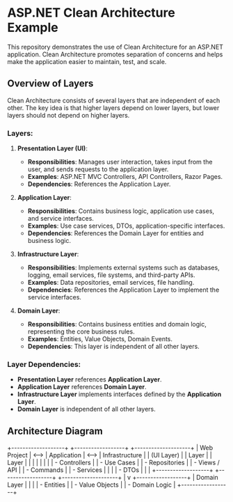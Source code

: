 # ASP.NET Clean Architecture Example

This repository demonstrates the use of Clean Architecture for an ASP.NET application. Clean Architecture promotes separation of concerns and helps make the application easier to maintain, test, and scale.

## Overview of Layers

Clean Architecture consists of several layers that are independent of each other. The key idea is that higher layers depend on lower layers, but lower layers should not depend on higher layers.

### Layers:

1. **Presentation Layer (UI)**:
   - **Responsibilities**: Manages user interaction, takes input from the user, and sends requests to the application layer.
   - **Examples**: ASP.NET MVC Controllers, API Controllers, Razor Pages.
   - **Dependencies**: References the Application Layer.
   
2. **Application Layer**:
   - **Responsibilities**: Contains business logic, application use cases, and service interfaces.
   - **Examples**: Use case services, DTOs, application-specific interfaces.
   - **Dependencies**: References the Domain Layer for entities and business logic.
   
3. **Infrastructure Layer**:
   - **Responsibilities**: Implements external systems such as databases, logging, email services, file systems, and third-party APIs.
   - **Examples**: Data repositories, email services, file handling.
   - **Dependencies**: References the Application Layer to implement the service interfaces.
   
4. **Domain Layer**:
   - **Responsibilities**: Contains business entities and domain logic, representing the core business rules.
   - **Examples**: Entities, Value Objects, Domain Events.
   - **Dependencies**: This layer is independent of all other layers.

### Layer Dependencies:
- **Presentation Layer** references **Application Layer**.
- **Application Layer** references **Domain Layer**.
- **Infrastructure Layer** implements interfaces defined by the **Application Layer**.
- **Domain Layer** is independent of all other layers.

## Architecture Diagram

+-------------------+      +------------------+      +--------------------+
|   Web Project     | <--> |   Application    | <--> |   Infrastructure   |
|    (UI Layer)     |      |      Layer       |      |       Layer        |
|                   |      |                  |      |                    |
|  - Controllers    |      |   - Use Cases    |      |   - Repositories   |
|  - Views / API    |      |   - Commands     |      |   - Services       |
|                   |      |   - DTOs         |      |                    |
+-------------------+      +------------------+      +--------------------+
                                   |
                                   v
                         +------------------+
                         |    Domain Layer  |
                         |                  |
                         |  - Entities      |
                         |  - Value Objects |
                         |  - Domain Logic  |
                         +------------------+
